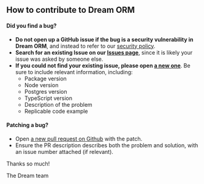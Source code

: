 ## How to contribute to Dream ORM

#### **Did you find a bug?**

- **Do not open up a GitHub issue if the bug is a security vulnerability
  in Dream ORM**, and instead to refer to our [security policy](https://github.com/rvohealth/dream/SECURITY.md).
- **Search for an existing Issue on our [Issues page](https://github.com/rvohealth/dream/issues)**, since it is likely your issue was asked by someone else.
- **If you could not find your existing issue, please open [a new one](https://github.com/rvohealth/dream/issues/new)**. Be sure to include relevant information, including:
  - Package version
  - Node version
  - Postgres version
  - TypeScript version
  - Description of the problem
  - Replicable code example

#### **Patching a bug?**

- Open [a new pull request on Github](https://github.com/rvohealth/dream/pulls) with the patch.
- Ensure the PR description describes both the problem and solution, with an issue number attached (if relevant).

Thanks so much!

The Dream team
